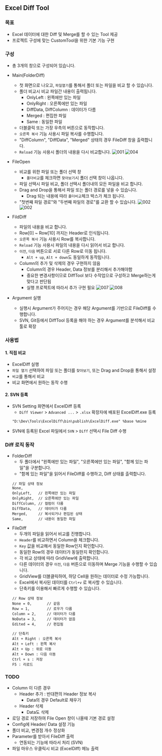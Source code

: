 ## Excel Diff Tool

### 목표
- Excel 데이터에 대한 Diff 및 Merge를 할 수 있는 Tool 제공
- 프로젝트 구성에 맞는 CustomTool을 위한 기본 기능 구현

### 구성
- 총 3개의 창으로 구성되어 있습니다.
- Main(FolderDiff)
    - 첫 화면으로 나오고, `파일열기`를 통해서 폴더 또는 파일을 비교 할 수 있습니다.
    - 폴더 비교시 비교 파일간 내용이 출력됩니다.
        - OnlyLeft : 왼쪽에만 있는 파일
        - OnlyRight : 오른쪽에만 있는 파일
        - DiffData, DiffColumn : 데이터가 다름
        - Merged : 편집한 파일 
        - Same : 동일한 파일
    - 더블클릭 또는 가장 우측의 버튼으로 동작합니다.
    - `오른쪽 복사` 기능 사용시 파일 복사를 수행합니다.
    - "DiffColumn", "DiffData", "Merged" 상태의 경우 FileDiff 창을 출력합니다.
    - `Reload` 기능 사용시 폴더의 내용을 다시 비교합니다.
    ![001](./assets/exceldiff_001.png)
    ![004](./assets/exceldiff_004.png)
- FileOpen
    - 비교를 위한 파일 또는 폴더 선택 창
        - `폴더비교`를 체크하면 `찾아보기`시 폴더 선택 창이 나옵니다.
    - 파일 선택시 파일 비교, 폴더 선택시 폴더내의 모든 파일을 비교 합니다.
    - Drag and Drop을 통해서 파일 또는 폴더 경로를 넣을 수 있습니다.
        - Drag 되는 내용에 따라 `폴더비교`체크 박스가 체크 됩니다.
    - "첫번째 파일 경로"와 "두번째 파일의 경로"를 교환 할 수 있습니다.
    ![002](./assets/exceldiff_002.png)
    ![002](./assets/exceldiff_003.png)
- FildDiff
    - 파일의 내용을 비교 합니다.
    - Row[0] ~ Row[10] 까지는 Header로 인식됩니다.
    - `오른쪽 복사` 기능 사용시 Row를 복사합니다.
    - `Reload` 기능 사용시 파일의 내용을 다시 읽어서 비교 합니다.
    - `이전`, `다음` 버튼으로 서로 다른 Row로 이동 됩니다.
        - `Alt + up`, `Alt + down`도 동일하게 동작됩니다.
    - Column의 추가 및 삭제의 경우 구현하지 않음
        - Column의 경우 Header, Data 정보를 분리해서 추가해야함
        - 중요한 변경사항이므로 DiffTool 보다 수작업으로 구성하고 Merge하는게 맞다고 판단됨
        - 실행 프로젝트에 따라서 추가 구현 필요
    ![007](./assets/exceldiff_007.png)
    ![008](./assets/exceldiff_008.png)

- Argument 실행
    - 실행시 Argument가 주어지는 경우 해당 Argument를 기반으로 FileDiff를 수행합니다.
    - SVN, Git등에서 DiffTool 등록을 해야 하는 경우 Argument를 분석해서 비교툴로 확장


### 사용법
#### 1. 직접 비교
- ExcelDiff 실행
- `파일 열기` 선택하여 파일 또는 폴더를 `찾아보기`, 또는 Drag and Drop을 통해서 설정
- `비교`를 통해서 비교
- 비교 화면에서 원하는 동작 수행
#### 2. SVN 등록
- SVN Setting 화면에서 ExcelDiff 등록
    - `Diff Viewer` > `Advanced ...` > `.xlsx` 확장자에 배포된 ExcelDiff.exe 등록
    ```
    "D:\Dev\Tools\ExcelDiff\bin\publish\ExcelDiff.exe" %base %mine
    ```
- SVN에 등록된 Excel 파일에서 `SVN` > `Diff` 선택시 File Diff 수행


### Diff 로직 동작
- FolderDiff
    - 두 폴더에서 "왼쪽에만 있는 파일", "오른쪽에만 있는 파일", "함께 있는 파일"을 구분합니다.
    - "함께 있는 파일"을 읽어서 FileDiff를 수행하고, Diff 상태를 출력합니다.
    ```
    // 파일 상태 정보
    None,
    OnlyLeft,   // 왼쪽에만 있는 파일
    OnlyRight,  // 오른쪽에만 있는 파일
    DiffColumn, // 컬럼이 다름
    DiffData,   // 데이터가 다름
    Merged,     // 복사되거나 편집된 상태
    Same,       // 내용이 동일한 파일
    ```
- FileDiff
    - 두개의 파일을 읽어서 비교를 진행합니다.
    - `Header`를 비교하면서 Column을 체크합니다.
    - `Key` 값을 비교해서 동일한 Row인지 확인합니다.
    - 동일한 Row의 경우 데이터가 동일한지 확인합니다.
    - 각 비교 상태에 따라 GridView에 출력합니다.
    - 다른 데이터의 경우 `이전`, `다음` 버튼으로 이동하며 Merge 기능을 수행할 수 있습니다.
    - GridView를 더블클릭하여, 하당 Cell을 원하는 데이터로 수정 가능합니다.
    - Excel에서 복사된 데이터를 `Ctrl+v` 로 복사할 수 있습니다.
    - 단축키를 이용해서 빠르게 수행할 수 있습니다.
    ```
    // Row 상태 정보
    None = 0,       // 같음
    Row = 1,        // 로우가 다름
    Column = 2,     // 데이터가 다름
    NoData = 3,     // 데이터가 없음
    Edited = 4,		// 편집됨
    ```
    ```
    // 단축키
    Alt + Right : 오른쪽 복사
    Alt + Left : 왼쪽 복사
    Alt + Up : 위로 이동
    Alt + Down : 다음 이동
    Ctrl + s : 저장
    F5 : 리로드
    ```



### TODO
- Column 이 다른 경우
    - Header 추가 : 반대편의 Header 정보 복사
        - Data의 경우 Default로 채우기
    - Header 삭제
        - Data도 삭제
- 로딩 경로 저장하여 File Open 창이 나올때 기본 경로 설정
- Config에 Header/ Data 설정 기능
- 폴더 비교, 변경점 개수 정상화
- Parameter를 받아서 FileDiff 출력
    - 연동되는 기능에 따라서 처리 (SVN)
- 파일 마우스 우클릭시 비교 (ExcelDiff) 메뉴 출력
        

